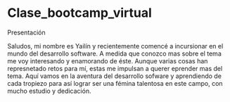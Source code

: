 # Clase_bootcamp_virtual

Presentación

Saludos, mi nombre es Yailín y recientemente comencé a incursionar en el mundo del desarrollo software. A medida que conozco mas sobre el tema me voy interesando y enamorando de éste. Aunque varias cosas han represnetado retos para mí, estas me impulsan a querer eprender mas del tema. Aquí vamos en la aventura del desarrollo sofware y aprendiendo de cada tropiezo para así lograr ser una fémina talentosa en este campo, con mucho estudio y dedicación. 
